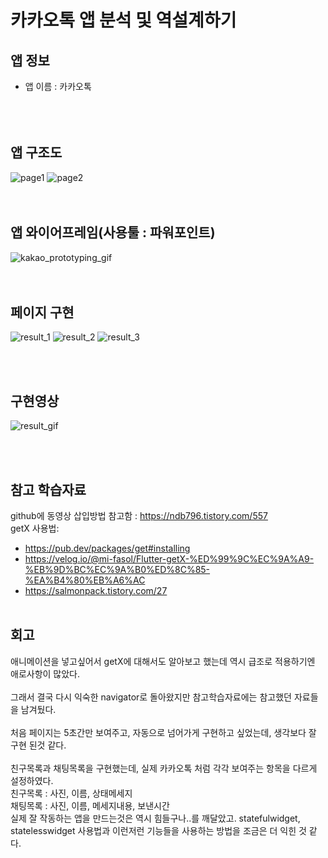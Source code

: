 # 카카오톡 앱 분석 및 역설계하기

## 앱 정보 
- 앱 이름 : 카카오톡<br><br>
 <br> <br>
## 앱 구조도    <br>
![page1](https://github.com/eueu29/AIFFEL_quest/assets/161274014/3a20cbb9-267b-48b0-977c-75f38b0af43c)
![page2](https://github.com/eueu29/AIFFEL_quest/assets/161274014/e1098439-4b52-435f-95f2-aa927207db9c)  
 <br> <br>
## 앱 와이어프레임(사용툴 : 파워포인트) <br>
![kakao_prototyping_gif](https://github.com/eueu29/AIFFEL_quest/assets/161274014/1337de6b-1809-4fc5-a905-28c36c9fa38e)  
 <br> <br>
## 페이지 구현  
![result_1](https://github.com/eueu29/AIFFEL_quest/assets/161274014/9049f56b-f368-42b6-9573-8aa2f1e18c9f)
![result_2](https://github.com/eueu29/AIFFEL_quest/assets/161274014/f2aa30d0-44e0-4d76-89dd-d8f89f67cc22)
![result_3](https://github.com/eueu29/AIFFEL_quest/assets/161274014/b57fc17a-a788-4f85-9523-b6f70bccf71f)

 <br> <br>  
## 구현영상
 ![result_gif](https://github.com/eueu29/AIFFEL_quest/assets/161274014/4216c0ce-85c2-4053-96cc-2e5bebf80b21)

 <br> <br>  
## 참고 학습자료  
github에 동영상 삽입방법 참고함 : https://ndb796.tistory.com/557 <br>
getX 사용법:   
- https://pub.dev/packages/get#installing
- https://velog.io/@mi-fasol/Flutter-getX-%ED%99%9C%EC%9A%A9-%EB%9D%BC%EC%9A%B0%ED%8C%85-%EA%B4%80%EB%A6%AC
- https://salmonpack.tistory.com/27
 <br> <br>  
## 회고  
애니메이션을 넣고싶어서 getX에 대해서도 알아보고 했는데 역시 급조로 적용하기엔 애로사항이 많았다.   <br>  
그래서 결국 다시 익숙한 navigator로 돌아왔지만 참고학습자료에는 참고했던 자료들을 남겨뒀다. <br>  
처음 페이지는 5초간만 보여주고, 자동으로 넘어가게 구현하고 싶었는데, 생각보다 잘 구현 된것 같다.<br>  
친구목록과 채팅목록을 구현했는데, 실제 카카오톡 처럼 각각 보여주는 항목을 다르게 설정하였다. <br>
친구목록 : 사진, 이름, 상태메세지<br>
채팅목록 : 사진, 이름, 메세지내용, 보낸시간<br>
실제 잘 작동하는 앱을 만드는것은 역시 힘들구나..를 깨달았고. statefulwidget, statelesswidget 사용법과 이런저런 기능들을 사용하는 방법을 조금은 더 익힌 것 같다.


 <br> <br>
